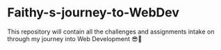 # Faithy-s-journey-to-WebDev
This repository will contain all the challenges and assignments intake on through my journey into Web Development 😎🍷
